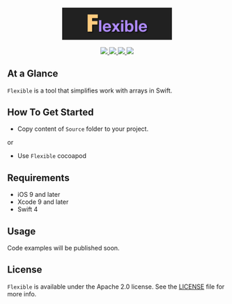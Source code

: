 <p align="center" >
	<img src="/Images/logo_2048_600.png" alt="Flexible" title="Flexible" width="50%" height="50%">
</p>

<p align="center">
	<a href="https://swift.org">
		<img src="https://img.shields.io/badge/Swift-4.0-orange.svg?style=flat">
	</a>
	<a href="https://cocoapods.org">
		<img src="https://img.shields.io/cocoapods/v/Flexible.svg">
	</a>
	<a href="https://cocoapods.org">
		<img src="https://img.shields.io/cocoapods/dt/Flexible.svg">
	</a>
	<a href="https://tldrlegal.com/license/mit-license">
		<img src="https://img.shields.io/badge/License-MIT-blue.svg?style=flat">
	</a>
</p>

## At a Glance

`Flexible` is a tool that simplifies work with arrays in Swift.

## How To Get Started

- Copy content of `Source` folder to your project.

or

- Use `Flexible` cocoapod

## Requirements

* iOS 9 and later
* Xcode 9 and later
* Swift 4

## Usage

Code examples will be published soon.

## License

`Flexible` is available under the Apache 2.0 license. See the [LICENSE](./LICENSE) file for more info.
